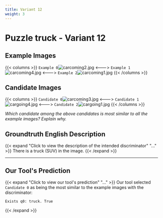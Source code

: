 ```yaml
---
title: Variant 12
weight: 3
---
```


# Puzzle truck - Variant 12

## Example Images
{{< columns >}}
`Example 0`![carcoming2.jpg](/natscene-data/images/carcoming2.jpg)
<--->
`Example 1`![carcoming4.jpg](/natscene-data/images/carcoming4.jpg)
<--->
`Example 2`![carcoming1.jpg](/natscene-data/images/carcoming1.jpg)
{{< /columns >}}

## Candidate Images
{{< columns >}}
`Candidate 0`![carcoming3.jpg](/natscene-data/images/carcoming3.jpg)
<--->
`Candidate 1`![cargoing4.jpg](/natscene-data/images/cargoing4.jpg)
<--->
`Candidate 2`![cargoing1.jpg](/natscene-data/images/cargoing1.jpg)
{{< /columns >}}

*Which candidate among the above candidates is most similar to all the example images? Explain why.*

## Groundtruth English Description

{{< expand "Click to view the description of the intended discriminator" "..." >}}
There is a truck (SUV) in the image.
{{< /expand >}}

---



## Our Tool's Prediction

{{< expand "Click to view our tool's prediction" "..." >}}
Our tool selected `Candidate 0` as being the most similar to the example images with the discriminator:
```plaintext
Exists q0: truck. True
```
{{< /expand >}}
